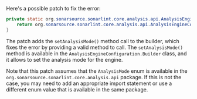 Here's a possible patch to fix the error:
```java
private static org.sonarsource.sonarlint.core.analysis.api.AnalysisEngineConfiguration buildAnalysisEngineConfiguration() {
    return org.sonarsource.sonarlint.core.analysis.api.AnalysisEngineConfiguration.builder().addEnabledLanguages(sorald.sonar.SonarLintEngine.globalConfig.getEnabledLanguages()).setClientPid(sorald.sonar.SonarLintEngine.globalConfig.getClientPid()).setExtraProperties(sorald.sonar.SonarLintEngine.globalConfig.extraProperties()).setWorkDir(sorald.sonar.SonarLintEngine.globalConfig.getWorkDir()).setModulesProvider(sorald.sonar.SonarLintEngine.globalConfig.getModulesProvider()).setAnalysisMode(org.sonarsource.sonarlint.core.analysis.api.AnalysisMode.IMPACT).build();
}
```
The patch adds the `setAnalysisMode()` method call to the builder, which fixes the error by providing a valid method to call. The `setAnalysisMode()` method is available in the `AnalysisEngineConfiguration.Builder` class, and it allows to set the analysis mode for the engine.

Note that this patch assumes that the `AnalysisMode` enum is available in the `org.sonarsource.sonarlint.core.analysis.api` package. If this is not the case, you may need to add an appropriate import statement or use a different enum value that is available in the same package.